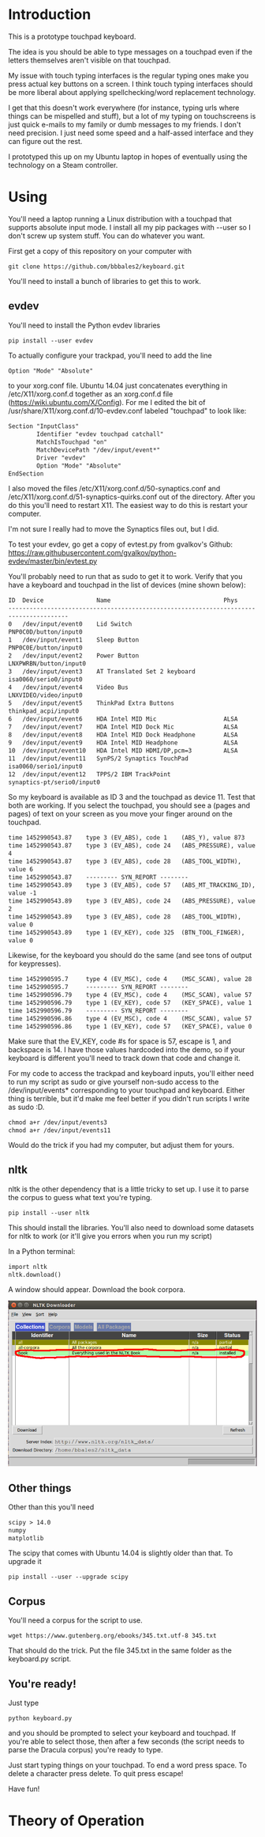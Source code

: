 Introduction
============

This is a prototype touchpad keyboard.

The idea is you should be able to type messages on a touchpad even if the letters themselves aren't visible on that touchpad.

My issue with touch typing interfaces is the regular typing ones make you press actual key buttons on a screen. I think touch typing interfaces should be more liberal about applying spellchecking/word replacement technology.

I get that this doesn't work everywhere (for instance, typing urls where things can be mispelled and stuff), but a lot of my typing on touchscreens is just quick e-mails to my family or dumb messages to my friends. I don't need precision. I just need some speed and a half-assed interface and they can figure out the rest.

I prototyped this up on my Ubuntu laptop in hopes of eventually using the technology on a Steam controller.

Using
=============

You'll need a laptop running a Linux distribution with a touchpad that supports absolute input mode. I install all my pip packages with --user so I don't screw up system stuff. You can do whatever you want.

First get a copy of this repository on your computer with

    git clone https://github.com/bbbales2/keyboard.git

You'll need to install a bunch of libraries to get this to work.

evdev
-------------

You'll need to install the Python evdev libraries

    pip install --user evdev

To actually configure your trackpad, you'll need to add the line

    Option "Mode" "Absolute"

to your xorg.conf file. Ubuntu 14.04 just concatenates everything in /etc/X11/xorg.conf.d together as an xorg.conf.d file (https://wiki.ubuntu.com/X/Config). For me I edited the bit of /usr/share/X11/xorg.conf.d/10-evdev.conf labeled "touchpad" to look like:

    Section "InputClass"
            Identifier "evdev touchpad catchall"
            MatchIsTouchpad "on"
            MatchDevicePath "/dev/input/event*"
            Driver "evdev"
            Option "Mode" "Absolute"
    EndSection

I also moved the files /etc/X11/xorg.conf.d/50-synaptics.conf and /etc/X11/xorg.conf.d/51-synaptics-quirks.conf out of the directory. After you do this you'll need to restart X11. The easiest way to do this is restart your computer.

I'm not sure I really had to move the Synaptics files out, but I did.

To test your evdev, go get a copy of evtest.py from gvalkov's Github: https://raw.githubusercontent.com/gvalkov/python-evdev/master/bin/evtest.py

You'll probably need to run that as sudo to get it to work. Verify that you have a keyboard and touchpad in the list of devices (mine shown below):

    ID  Device               Name                                Phys
    ---------------------------------------------------------------------------------------
    0   /dev/input/event0    Lid Switch                          PNP0C0D/button/input0
    1   /dev/input/event1    Sleep Button                        PNP0C0E/button/input0
    2   /dev/input/event2    Power Button                        LNXPWRBN/button/input0
    3   /dev/input/event3    AT Translated Set 2 keyboard        isa0060/serio0/input0
    4   /dev/input/event4    Video Bus                           LNXVIDEO/video/input0
    5   /dev/input/event5    ThinkPad Extra Buttons              thinkpad_acpi/input0
    6   /dev/input/event6    HDA Intel MID Mic                   ALSA
    7   /dev/input/event7    HDA Intel MID Dock Mic              ALSA
    8   /dev/input/event8    HDA Intel MID Dock Headphone        ALSA
    9   /dev/input/event9    HDA Intel MID Headphone             ALSA
    10  /dev/input/event10   HDA Intel MID HDMI/DP,pcm=3         ALSA
    11  /dev/input/event11   SynPS/2 Synaptics TouchPad          isa0060/serio1/input0
    12  /dev/input/event12   TPPS/2 IBM TrackPoint               synaptics-pt/serio0/input0

So my keyboard is available as ID 3 and the touchpad as device 11. Test that both are working. If you select the touchpad, you should see a (pages and pages) of text on your screen as you move your finger around on the touchpad.

    time 1452990543.87    type 3 (EV_ABS), code 1    (ABS_Y), value 873
    time 1452990543.87    type 3 (EV_ABS), code 24   (ABS_PRESSURE), value 4
    time 1452990543.87    type 3 (EV_ABS), code 28   (ABS_TOOL_WIDTH), value 6
    time 1452990543.87    --------- SYN_REPORT --------
    time 1452990543.89    type 3 (EV_ABS), code 57   (ABS_MT_TRACKING_ID), value -1
    time 1452990543.89    type 3 (EV_ABS), code 24   (ABS_PRESSURE), value 2
    time 1452990543.89    type 3 (EV_ABS), code 28   (ABS_TOOL_WIDTH), value 0
    time 1452990543.89    type 1 (EV_KEY), code 325  (BTN_TOOL_FINGER), value 0

Likewise, for the keyboard you should do the same (and see tons of output for keypresses).

    time 1452990595.7     type 4 (EV_MSC), code 4    (MSC_SCAN), value 28
    time 1452990595.7     --------- SYN_REPORT --------
    time 1452990596.79    type 4 (EV_MSC), code 4    (MSC_SCAN), value 57
    time 1452990596.79    type 1 (EV_KEY), code 57   (KEY_SPACE), value 1
    time 1452990596.79    --------- SYN_REPORT --------
    time 1452990596.86    type 4 (EV_MSC), code 4    (MSC_SCAN), value 57
    time 1452990596.86    type 1 (EV_KEY), code 57   (KEY_SPACE), value 0

Make sure that the EV_KEY, code #s for space is 57, escape is 1, and backspace is 14. I have those values hardcoded into the demo, so if your keyboard is different you'll need to track down that code and change it.

For my code to access the trackpad and keyboard inputs, you'll either need to run my script as sudo or give yourself non-sudo access to the /dev/input/events* corresponding to your touchpad and keyboard. Either thing is terrible, but it'd make me feel better if you didn't run scripts I write as sudo :D.

    chmod a+r /dev/input/events3
    chmod a+r /dev/input/events11

Would do the trick if you had my computer, but adjust them for yours.

nltk
-------------

nltk is the other dependency that is a little tricky to set up. I use it to parse the corpus to guess what text you're typing.

    pip install --user nltk

This should install the libraries. You'll also need to download some datasets for nltk to work (or it'll give you errors when you run my script)

In a Python terminal:

    import nltk
    nltk.download()

A window should appear. Download the book corpora.

![Corpora Screenshot](https://raw.githubusercontent.com/bbbales2/keyboard/master/corpora_download.png)

Other things
--------------

Other than this you'll need

    scipy > 14.0
    numpy
    matplotlib

The scipy that comes with Ubuntu 14.04 is slightly older than that. To upgrade it

    pip install --user --upgrade scipy

Corpus
-------------

You'll need a corpus for the script to use. 

    wget https://www.gutenberg.org/ebooks/345.txt.utf-8 345.txt

That should do the trick. Put the file 345.txt in the same folder as the keyboard.py script.

You're ready!
-------------

Just type

    python keyboard.py

and you should be prompted to select your keyboard and touchpad. If you're able to select those, then after a few seconds (the script needs to parse the Dracula corpus) you're ready to type.

Just start typing things on your touchpad. To end a word press space. To delete a character press delete. To quit press escape!

Have fun!

Theory of Operation
==================

